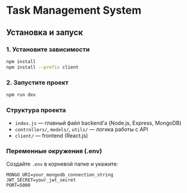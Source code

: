 
# Task Management System

## Установка и запуск

### 1. Установите зависимости
```sh
npm install
npm install --prefix client
```

### 2. Запустите проект
```sh
npm run dev
```

### Структура проекта
- `index.js` — главный файл backend'а (Node.js, Express, MongoDB)
- `controllers/`, `models/`, `utils/` — логика работы с API
- `client/` — frontend (React.js)

### Переменные окружения (.env)
Создайте `.env` в корневой папке и укажите:
```
MONGO_URI=your_mongodb_connection_string
JWT_SECRET=your_jwt_secret
PORT=5000
```
